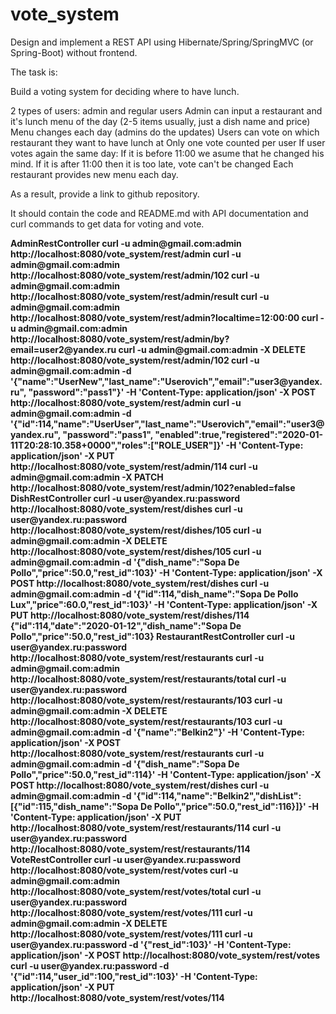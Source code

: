 # vote_system
Design and implement a REST API using Hibernate/Spring/SpringMVC (or Spring-Boot) without frontend.

The task is:

Build a voting system for deciding where to have lunch.

2 types of users: admin and regular users
Admin can input a restaurant and it's lunch menu of the day (2-5 items usually, just a dish name and price)
Menu changes each day (admins do the updates)
Users can vote on which restaurant they want to have lunch at
Only one vote counted per user
If user votes again the same day:
If it is before 11:00 we asume that he changed his mind.
If it is after 11:00 then it is too late, vote can't be changed
Each restaurant provides new menu each day.

As a result, provide a link to github repository.

It should contain the code and README.md with API documentation and curl commands to get data for voting and vote.

<b>
AdminRestController&#13;&#10;
curl -u admin@gmail.com:admin http://localhost:8080/vote_system/rest/admin&#13;&#10;
curl -u admin@gmail.com:admin http://localhost:8080/vote_system/rest/admin/102&#13;&#10;
curl -u admin@gmail.com:admin http://localhost:8080/vote_system/rest/admin/result&#13;&#10;
curl -u admin@gmail.com:admin http://localhost:8080/vote_system/rest/admin?localtime=12:00:00&#13;&#10;
curl -u admin@gmail.com:admin http://localhost:8080/vote_system/rest/admin/by?email=user2@yandex.ru&#13;&#10;
curl -u admin@gmail.com:admin -X DELETE http://localhost:8080/vote_system/rest/admin/102&#13;&#10;
curl -u admin@gmail.com:admin -d '{"name":"UserNew","last_name":"Userovich","email":"user3@yandex.ru", 
"password":"pass1"}' -H 'Content-Type: application/json' -X POST http://localhost:8080/vote_system/rest/admin&#13;&#10;
curl -u admin@gmail.com:admin -d '{"id":114,"name":"UserUser","last_name":"Userovich","email":"user3@yandex.ru", 
"password":"pass1", "enabled":true,"registered":"2020-01-11T20:28:10.358+0000","roles":["ROLE_USER"]}' 
-H 'Content-Type: application/json' -X PUT http://localhost:8080/vote_system/rest/admin/114&#13;&#10;
curl -u admin@gmail.com:admin -X PATCH http://localhost:8080/vote_system/rest/admin/102?enabled=false&#13;&#10;
</b>
<b>
DishRestController
curl -u user@yandex.ru:password http://localhost:8080/vote_system/rest/dishes
curl -u user@yandex.ru:password http://localhost:8080/vote_system/rest/dishes/105
curl -u admin@gmail.com:admin -X DELETE http://localhost:8080/vote_system/rest/dishes/105
curl -u admin@gmail.com:admin -d '{"dish_name":"Sopa De Pollo","price":50.0,"rest_id":103}' 
-H 'Content-Type: application/json' -X POST http://localhost:8080/vote_system/rest/dishes
curl -u admin@gmail.com:admin -d '{"id":114,"dish_name":"Sopa De Pollo Lux","price":60.0,"rest_id":103}' 
-H 'Content-Type: application/json' -X PUT http://localhost:8080/vote_system/rest/dishes/114
{"id":114,"date":"2020-01-12","dish_name":"Sopa De Pollo","price":50.0,"rest_id":103}
</b>
<b>
RestaurantRestController
curl -u user@yandex.ru:password http://localhost:8080/vote_system/rest/restaurants
curl -u admin@gmail.com:admin http://localhost:8080/vote_system/rest/restaurants/total
curl -u user@yandex.ru:password http://localhost:8080/vote_system/rest/restaurants/103
curl -u admin@gmail.com:admin -X DELETE http://localhost:8080/vote_system/rest/restaurants/103
curl -u admin@gmail.com:admin -d '{"name":"Belkin2"}' -H 'Content-Type: application/json' 
-X POST http://localhost:8080/vote_system/rest/restaurants
curl -u admin@gmail.com:admin -d '{"dish_name":"Sopa De Pollo","price":50.0,"rest_id":114}' 
-H 'Content-Type: application/json' -X POST http://localhost:8080/vote_system/rest/dishes
curl -u admin@gmail.com:admin -d '{"id":114,"name":"Belkin2","dishList":
[{"id":115,"dish_name":"Sopa De Pollo","price":50.0,"rest_id":116}]}' -H 'Content-Type: application/json' 
-X PUT http://localhost:8080/vote_system/rest/restaurants/114
curl -u user@yandex.ru:password http://localhost:8080/vote_system/rest/restaurants/114
</b>
<b>
VoteRestController
curl -u user@yandex.ru:password http://localhost:8080/vote_system/rest/votes
curl -u admin@gmail.com:admin http://localhost:8080/vote_system/rest/votes/total
curl -u user@yandex.ru:password http://localhost:8080/vote_system/rest/votes/111
curl -u admin@gmail.com:admin -X DELETE http://localhost:8080/vote_system/rest/votes/111
curl -u user@yandex.ru:password -d '{"rest_id":103}' -H 'Content-Type: application/json' 
-X POST http://localhost:8080/vote_system/rest/votes
curl -u user@yandex.ru:password -d '{"id":114,"user_id":100,"rest_id":103}' 
-H 'Content-Type: application/json' -X PUT http://localhost:8080/vote_system/rest/votes/114
</b>